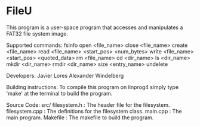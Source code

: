 # FileU

  This program is a user-space program that accesses and manipulates a
  FAT32 file system image.

  Supported commands:
      fsinfo
      open <file_name> <mode>
      close <file_name>
      create <file_name>
      read <file_name> <start_pos> <num_bytes>
      write <file_name> <start_pos> <quoted_data>
      rm <file_name>
      cd <dir_name>
      ls <dir_name>
      mkdir <dir_name>
      rmdir <dir_name>
      size <entry_name>
      undelete

  Developers:
    Javier Lores
    Alexander Windelberg

  Building instructions:
    To compile this program on linprog4 simply type 'make'
    at the terminal to build the program.

  Source Code:
    src/
      filesystem.h    : The header file for the filesystem.
      filesystem.cpp  : The definitions for the filesystem class.
      main.cpp        : The main program.
      Makefile        : The makefile to build the program.
